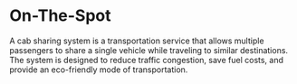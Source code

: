 # On-The-Spot
A cab sharing system is a transportation service that allows multiple passengers to share a single vehicle while traveling to similar destinations. The system is designed to reduce traffic congestion, save fuel costs, and provide an eco-friendly mode of transportation.

